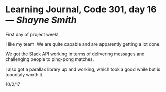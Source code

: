 # Learning Journal, Code 301, day 16 — *Shayne Smith*

First day of project week!

I like my team. We are quite capable and are apparently getting a lot done.

We got the Slack API working in terms of delivering messages and challenging people to ping-pong matches.

I also got a parallax library up and working, which took a good while but is tooootaly worth it.

10/2/17
